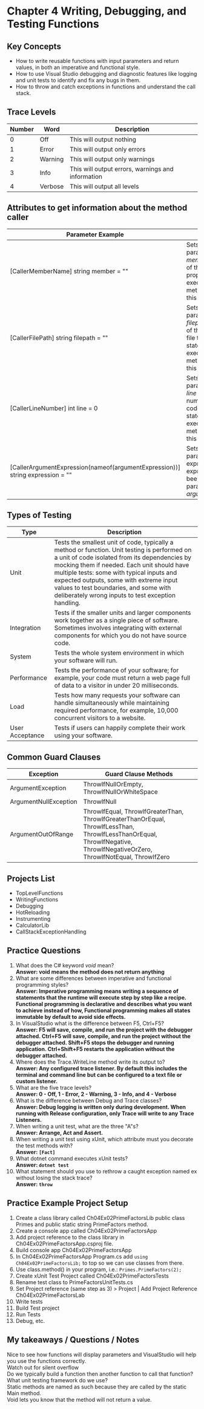 # Chapter 4 Writing, Debugging, and Testing Functions

## Key Concepts
* How to write reusable functions with input parameters and return values, in both an imperative and functional style.
* How to use Visual Studio debugging and diagnostic features like logging and unit tests to identify and fix any bugs in them.
* How to throw and catch exceptions in functions and understand the call stack.

## Trace Levels
| Number | Word | Description |
| ------- | ---- | ----|
| 0 | Off | This will output nothing |
| 1 | Error | This will output only errors |
| 2 | Warning | This will output only warnings |
| 3 | Info | This will output errors, warnings and information |
| 4 | Verbose | This will output all levels |

## Attributes to get information about the method caller
| Parameter Example | Description |
| ------- | ----|
| [CallerMemberName] string member = "" | Sets the string parameter named *member* to the name of the method or property that is executing the method that defines this parameter. |
| [CallerFilePath] string filepath = "" | Sets the string parameter named *filepath* to the name of the source code file that contains the statement that is executing the method that defines this parameter. |
| [CallerLineNumber] int line = 0 | Sets the int parameter named *line* to the line number in the source code file of the statement that is executing this method that defines this parameter. |
| [CallerArgumentExpression(nameof(argumentExpression))] string expression = "" | Sets the string parameter named expression to the expression that has been passed to the parameter named *argumentExpression*.

## Types of Testing
| Type | Description |
| ------- | ----|
| Unit | Tests the smallest unit of code, typically a method or function. Unit testing is performed on a unit of code isolated from its dependencies by mocking them if needed. Each unit should have multiple tests: some with typical inputs and expected outputs, some with extreme input values to test boundaries, and some with deliberately wrong inputs to test exception handling. |
| Integration | Tests if the smaller units and larger components work together as a single piece of software. Sometimes involves integrating with external components for which you do not have source code. |
| System | Tests the whole system environment in which your software will run. |
| Performance | Tests the performance of your software; for example, your code must return a web page full of data to a visitor in under 20 milliseconds. |
| Load | Tests how many requests your software can handle simultaneously while maintaining required performance, for example, 10,000 concurrent visitors to a website. |
| User Acceptance | Tests if users can happily complete their work using your software. |

## Common Guard Clauses
| Exception | Guard Clause Methods |
| ------- | ----|
| ArgumentException | ThrowIfNullOrEmpty, ThrowIfNullOrWhiteSpace |
| ArgumentNullException | ThrowIfNull |
| ArgumentOutOfRange | ThrowIfEqual, ThrowIfGreaterThan, ThrowIfGreaterThanOrEqual, ThrowIfLessThan, ThrowIfLessThanOrEqual, ThrowIfNegative, ThrowIfNegativeOrZero, ThrowIfNotEqual, ThrowIfZero |



## Projects List
* TopLevelFunctions
* WritingFunctions
* Debugging
* HotReloading
* Instrumenting
* CalculatorLib
* CallStackExceptionHandling


## Practice Questions
1. What does the C# keyword *void* mean?  
**Answer: void means the method does not return anything**  
2. What are some differences between imperative and functional programming styles?  
**Answer: Imperative programming means writing a sequence of statements that the runtime will execute step by step like a recipe. Functional programming is declarative and describes what you want to achieve instead of how, Functional programming makes all states immutable by default to avoid side effects.**  
3. In VisualStudio what is the difference between F5, Ctrl+F5?  
**Answer: F5 will save, compile, and run the project with the debugger attached. Ctrl+F5 will save, compile, and run the project without the debugger attached. Shift+F5 stops the debugger and running application. Ctrl+Shift+F5 restarts the application without the debugger attached.**
4. Where does the Trace.WriteLine method write its output to?  
**Answer: Any configured trace listener. By default this includes the terminal and command line but can be configured to a text file or custom listener.**
5. What are the five trace levels?  
**Answer: 0 - Off, 1 - Error, 2 - Warning, 3 - Info, and 4 - Verbose**  
6. What is the difference between Debug and Trace classes?  
**Answer: Debug logging is written only during development. When running with Release configuration, only Trace will write to any Trace Listeners.**
7. When writing a unit test, what are the three "A"s?  
**Answer: Arrange, Act and Assert.**
8. When writing a unit test using xUnit, which attribute must you decorate the test methods with?  
**Answer: ```[Fact]```**
9. What dotnet command executes xUnit tests?  
**Answer: ```dotnet test```**  
10. What statement should you use to rethrow a caught exception named ex without losing the stack trace?  
**Answer: ```throw```**


## Practice Example Project Setup
1. Create a class library called Ch04Ex02PrimeFactorsLib public class Primes and public static string PrimeFactors method.
2. Create a console app called Ch04Ex02PrimeFactorsApp
3. Add project reference to the class library in Ch04Ex02PrimeFactorsApp.csproj file.
4. Build console app Ch04Ex02PrimeFactorsApp
5. In Ch04Ex02PrimeFactorsApp Program.cs add ```using Ch04Ex02PrimeFactorsLib;``` to top so we can use classes from there.
6. Use class.method() in your program, i.e.: ```Primes.PrimeFactors(2);```
7. Create xUnit Test Project called Ch04Ex02PrimeFactorsTests
8. Rename test class to PrimeFactorsUnitTests.cs
9. Set Project reference (same step as 3) > Project | Add Project Reference Ch04Ex02PrimeFactorsLab
10. Write tests
11. Build Test project
12. Run Tests
13. Debug, etc.


## My takeaways / Questions / Notes
Nice to see how functions will display parameters and VisualStudio will help you use the functions correctly.  
Watch out for silent overflow  
Do we typically build a function then another function to call that function?  
What unit testing framework do we use?  
Static methods are named as such because they are called by the static Main method.  
Void lets you know that the method will not return a value.

